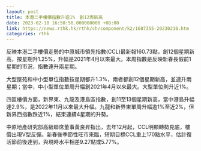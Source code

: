```yaml
---
layout: post
title: 本港二手樓價指數升逾1%　創12周新高
date: 2023-02-10 16:50:58.000000000 +08:00
link: https://news.rthk.hk/rthk/ch/component/k2/1687355-20230210.htm
categories: rthk
---
```


反映本港二手樓價走勢的中原城市領先指數(CCL)最新報160.73點，創12個星期新高，按星期升1.25%，升幅是2021年4月以來最大。本周指數是反映新春長假前1星期的市況，指數連升兩星期。

大型屋苑和中小型單位指數按星期都升1.3%，兩者都創12個星期新高，並連升兩星期；當中，中小型單位單周升幅創2021年4月以來最大。大型單位則升近1%。

四區樓價方面，新界東、九龍及港島區指數，創11至13個星期新高，當中港島升幅達2.9%，是2022年11月以來最大升幅。九龍和新界東單周升幅逾1%至近2%，但新界西指數跌近1%，結束連續4星期的升勢。

中原地產研究部高級聯席董事黃良昇指出，去年12月起，CCL明顯轉勢見底，樓價出現V型反彈。新春後季節性旺市來臨，短期目標CCL重上170點水平，估計復活節前後達到，與現時水平相差9.27點或5.77%。
